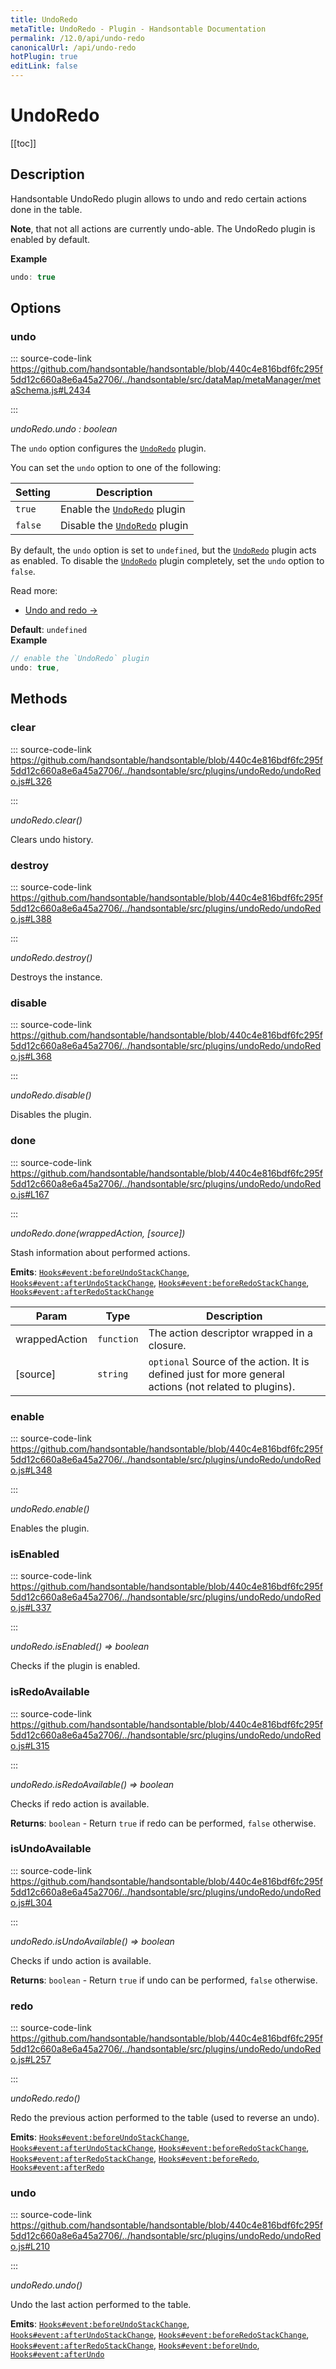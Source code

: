 ```yaml
---
title: UndoRedo
metaTitle: UndoRedo - Plugin - Handsontable Documentation
permalink: /12.0/api/undo-redo
canonicalUrl: /api/undo-redo
hotPlugin: true
editLink: false
---
```


# UndoRedo

[[toc]]

## Description

Handsontable UndoRedo plugin allows to undo and redo certain actions done in the table.

__Note__, that not all actions are currently undo-able. The UndoRedo plugin is enabled by default.

**Example**  
```js
undo: true
```

## Options

### undo
  
::: source-code-link https://github.com/handsontable/handsontable/blob/440c4e816bdf6fc295f5dd12c660a8e6a45a2706/../handsontable/src/dataMap/metaManager/metaSchema.js#L2434

:::

_undoRedo.undo : boolean_

The `undo` option configures the [`UndoRedo`](@/api/undoRedo.md) plugin.

You can set the `undo` option to one of the following:

| Setting | Description                                        |
| ------- | -------------------------------------------------- |
| `true`  | Enable the [`UndoRedo`](@/api/undoRedo.md) plugin  |
| `false` | Disable the [`UndoRedo`](@/api/undoRedo.md) plugin |

By default, the `undo` option is set to `undefined`,
but the [`UndoRedo`](@/api/undoRedo.md) plugin acts as enabled.
To disable the [`UndoRedo`](@/api/undoRedo.md) plugin completely,
set the `undo` option to `false`.

Read more:
- [Undo and redo &#8594;](@/guides/accessories-and-menus/undo-redo.md)

**Default**: <code>undefined</code>  
**Example**  
```js
// enable the `UndoRedo` plugin
undo: true,
```

## Methods

### clear
  
::: source-code-link https://github.com/handsontable/handsontable/blob/440c4e816bdf6fc295f5dd12c660a8e6a45a2706/../handsontable/src/plugins/undoRedo/undoRedo.js#L326

:::

_undoRedo.clear()_

Clears undo history.



### destroy
  
::: source-code-link https://github.com/handsontable/handsontable/blob/440c4e816bdf6fc295f5dd12c660a8e6a45a2706/../handsontable/src/plugins/undoRedo/undoRedo.js#L388

:::

_undoRedo.destroy()_

Destroys the instance.



### disable
  
::: source-code-link https://github.com/handsontable/handsontable/blob/440c4e816bdf6fc295f5dd12c660a8e6a45a2706/../handsontable/src/plugins/undoRedo/undoRedo.js#L368

:::

_undoRedo.disable()_

Disables the plugin.



### done
  
::: source-code-link https://github.com/handsontable/handsontable/blob/440c4e816bdf6fc295f5dd12c660a8e6a45a2706/../handsontable/src/plugins/undoRedo/undoRedo.js#L167

:::

_undoRedo.done(wrappedAction, [source])_

Stash information about performed actions.

**Emits**: [`Hooks#event:beforeUndoStackChange`](@/api/hooks.md#beforeundostackchange), [`Hooks#event:afterUndoStackChange`](@/api/hooks.md#afterundostackchange), [`Hooks#event:beforeRedoStackChange`](@/api/hooks.md#beforeredostackchange), [`Hooks#event:afterRedoStackChange`](@/api/hooks.md#afterredostackchange)  

| Param | Type | Description |
| --- | --- | --- |
| wrappedAction | `function` | The action descriptor wrapped in a closure. |
| [source] | `string` | `optional` Source of the action. It is defined just for more general actions (not related to plugins). |



### enable
  
::: source-code-link https://github.com/handsontable/handsontable/blob/440c4e816bdf6fc295f5dd12c660a8e6a45a2706/../handsontable/src/plugins/undoRedo/undoRedo.js#L348

:::

_undoRedo.enable()_

Enables the plugin.



### isEnabled
  
::: source-code-link https://github.com/handsontable/handsontable/blob/440c4e816bdf6fc295f5dd12c660a8e6a45a2706/../handsontable/src/plugins/undoRedo/undoRedo.js#L337

:::

_undoRedo.isEnabled() ⇒ boolean_

Checks if the plugin is enabled.



### isRedoAvailable
  
::: source-code-link https://github.com/handsontable/handsontable/blob/440c4e816bdf6fc295f5dd12c660a8e6a45a2706/../handsontable/src/plugins/undoRedo/undoRedo.js#L315

:::

_undoRedo.isRedoAvailable() ⇒ boolean_

Checks if redo action is available.


**Returns**: `boolean` - Return `true` if redo can be performed, `false` otherwise.  

### isUndoAvailable
  
::: source-code-link https://github.com/handsontable/handsontable/blob/440c4e816bdf6fc295f5dd12c660a8e6a45a2706/../handsontable/src/plugins/undoRedo/undoRedo.js#L304

:::

_undoRedo.isUndoAvailable() ⇒ boolean_

Checks if undo action is available.


**Returns**: `boolean` - Return `true` if undo can be performed, `false` otherwise.  

### redo
  
::: source-code-link https://github.com/handsontable/handsontable/blob/440c4e816bdf6fc295f5dd12c660a8e6a45a2706/../handsontable/src/plugins/undoRedo/undoRedo.js#L257

:::

_undoRedo.redo()_

Redo the previous action performed to the table (used to reverse an undo).

**Emits**: [`Hooks#event:beforeUndoStackChange`](@/api/hooks.md#beforeundostackchange), [`Hooks#event:afterUndoStackChange`](@/api/hooks.md#afterundostackchange), [`Hooks#event:beforeRedoStackChange`](@/api/hooks.md#beforeredostackchange), [`Hooks#event:afterRedoStackChange`](@/api/hooks.md#afterredostackchange), [`Hooks#event:beforeRedo`](@/api/hooks.md#beforeredo), [`Hooks#event:afterRedo`](@/api/hooks.md#afterredo)  


### undo
  
::: source-code-link https://github.com/handsontable/handsontable/blob/440c4e816bdf6fc295f5dd12c660a8e6a45a2706/../handsontable/src/plugins/undoRedo/undoRedo.js#L210

:::

_undoRedo.undo()_

Undo the last action performed to the table.

**Emits**: [`Hooks#event:beforeUndoStackChange`](@/api/hooks.md#beforeundostackchange), [`Hooks#event:afterUndoStackChange`](@/api/hooks.md#afterundostackchange), [`Hooks#event:beforeRedoStackChange`](@/api/hooks.md#beforeredostackchange), [`Hooks#event:afterRedoStackChange`](@/api/hooks.md#afterredostackchange), [`Hooks#event:beforeUndo`](@/api/hooks.md#beforeundo), [`Hooks#event:afterUndo`](@/api/hooks.md#afterundo)  

